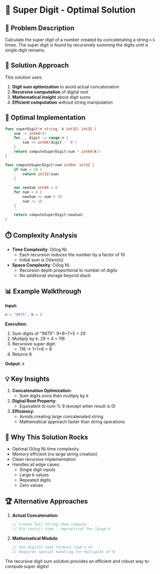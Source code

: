 # 🔢 Super Digit - Optimal Solution

## 🎯 Problem Description
Calculate the super digit of a number created by concatenating a string `n` `k` times. The super digit is found by recursively summing the digits until a single digit remains.

## 🧠 Solution Approach
This solution uses:
1. **Digit sum optimization** to avoid actual concatenation
2. **Recursive computation** of digital root
3. **Mathematical insight** about digit sums
4. **Efficient computation** without string manipulation

## 🚀 Optimal Implementation
```go
func superDigit(n string, k int32) int32 {
    sum := int64(0)
    for _, digit := range n {
        sum += int64(digit - '0')
    }
    return computeSuperDigit(sum * int64(k))
}

func computeSuperDigit(num int64) int32 {
    if num < 10 {
        return int32(num)
    }
    
    var newSum int64 = 0
    for num > 0 {
        newSum += num % 10
        num /= 10
    }
    
    return computeSuperDigit(newSum)
}
```

## ⏱️ Complexity Analysis
- **Time Complexity**: O(log N)
  - Each recursion reduces the number by a factor of 10
  - Initial sum is O(len(n))
- **Space Complexity**: O(log N)
  - Recursion depth proportional to number of digits
  - No additional storage beyond stack

## 📊 Example Walkthrough
**Input:**
```go
n = "9875", k = 4
```

**Execution:**
1. Sum digits of "9875": 9+8+7+5 = 29
2. Multiply by k: 29 × 4 = 116
3. Recursive super digit:
   - 116 → 1+1+6 = 8
4. Returns 8

**Output:** `8`

## 💡 Key Insights
1. **Concatenation Optimization**:
   - Sum digits once then multiply by k
2. **Digital Root Property**:
   - Equivalent to num % 9 (except when result is 0)
3. **Efficiency**:
   - Avoids creating large concatenated string
   - Mathematical approach faster than string operations

## 🌟 Why This Solution Rocks
- Optimal O(log N) time complexity
- Memory efficient (no large string creation)
- Clean recursive implementation
- Handles all edge cases:
  - Single digit inputs
  - Large k values
  - Repeated digits
  - Zero values

## 🏆 Alternative Approaches
1. **Actual Concatenation**:
   ```go
   // Create full string then compute
   // O(k·len(n)) time - impractical for large k
   ```
2. **Mathematical Modulo**:
   ```go
   // Use digital root formula (num % 9)
   // Requires special handling for multiples of 9
   ```

The recursive digit sum solution provides an efficient and robust way to compute super digits!